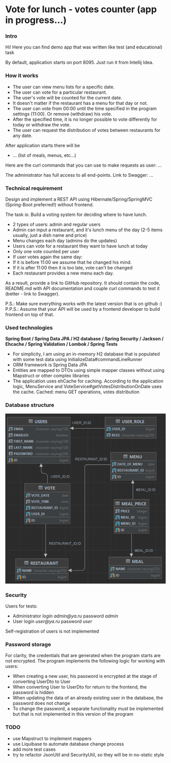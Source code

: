 # Vote for lunch - votes counter (app in progress...)

### Intro

Hi! Here you can find demo app that was written like test (and educational) task

By default, application starts on port 8095. Just run it from Intellij Idea.


### How it works

- The user can view menu lists for a specific date.
- The user can vote for a particular restaurant.
- The user's vote will be counted for the current date.
- It doesn't matter if the restaurant has a menu for that day or not.
- The user can vote from 00:00 until the time specified in the program settings (11:00). Or remove (withdraw) his vote.
- After the specified time, it is no longer possible to vote differently for today or withdraw the vote.
- The user can request the distribution of votes between restaurants for any date.

After application starts there will be 
- ... (list of meals, menus, etc...)

Here are the curl commands that you can use to make requests as user:
...

The administrator has full access to all end-points. Link to Swagger: ...


### Technical requirement

Design and implement a REST API using Hibernate/Spring/SpringMVC (Spring-Boot preferred!) without frontend.

The task is: Build a voting system for deciding where to have lunch.

* 2 types of users: admin and regular users
* Admin can input a restaurant, and it's lunch menu of the day (2-5 items usually, just a dish name and price)
* Menu changes each day (admins do the updates)
* Users can vote for a restaurant they want to have lunch at today
* Only one vote counted per user
* If user votes again the same day:
* If it is before 11:00 we assume that he changed his mind.
* If it is after 11:00 then it is too late, vote can't be changed
* Each restaurant provides a new menu each day.

As a result, provide a link to GitHub repository. It should contain the code, README.md with API documentation and couple curl commands to test it (better - link to Swagger).

P.S.: Make sure everything works with the latest version that is on github :)
P.P.S.: Assume that your API will be used by a frontend developer to build frontend on top of that.


### Used technologies

**Spring Boot / Spring Data JPA / H2 database / Spring Security / Jackson / Ehcache / Spring Validation / Lombok / Spring Tests**

- For simplicity, I am using an in-memory H2 database that is populated with some test data using InitializeData#commandLineRunner
- ORM framework is Spring Data JPA
- Entities are mapped to DTOs using simple mapper classes without using Mapstruct or other complex libraries
- The application uses ehCache for caching. According to the application logic, MenuService and VoteService#getVotesDistributionOnDate uses the cache. Cached: menu GET operations, votes distribution


### Database structure

![img.png](img.png)


### Security

Users for tests:
- Administrator _login admin@ya.ru_ password _admin_
- User login _user@ya.ru_ password _user_

Self-registration of users is not implemented


### Password storage

For clarity, the credentials that are generated when the program starts are not encrypted.
The program implements the following logic for working with users:
- When creating a new user, his password is encrypted at the stage of converting UserDto to User
- When converting User to UserDto for return to the frontend, the password is hidden
- When updating the data of an already existing user in the database, the password does not change
- To change the password, a separate functionality must be implemented but that is not implemented in this version of the program


### TODO

- use Mapstruct to implement mappers
- use Liquibase to automate database change process
- add more test cases
- try to refactor JsonUtil and SecurityUtil, so they will be in no-static style
